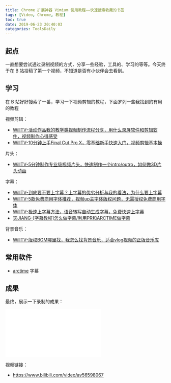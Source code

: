 ```yaml
---
title: Chrome 扩展神器 Vimium 使用教程——快速搜索收藏的书签
tags: [Video, Chrome, 教程]
toc: true
date: 2019-06-23 20:40:03
categories: ToolsDaily
---
```


## 起点

一直想要尝试通过录制视频的方式，分享一些经验，工具的、学习的等等。今天终于在 B 站投稿了第一个视频，不知道是否有小伙伴会去看到。

## 学习

在 B 站好好搜索了一番，学习一下视频剪辑的教程，下面罗列一些我找到的有用的教程

视频剪辑：

- [WillTV-活动作品我的教学类视频制作流程分享，用什么录屏软件和剪辑软件，视频制作心得感受](https://www.bilibili.com/video/av37684139)
- [WillTV-10分钟上手Final Cut Pro X，零基础新手快速入门，视频剪辑基本操](https://www.bilibili.com/video/av40359934?from=search&seid=3619358638529539387)

片头：

- [WillTV-5分钟制作专业级视频片头，快速制作一个intro/outro，如何做3D片头动画](https://www.bilibili.com/video/av38421571)

字幕：

- [WillTV-到底要不要上字幕？上字幕的优劣分析与我的看法，为什么要上字幕](https://www.bilibili.com/video/av40542702)
- [WillTV-5款免费商用字体推荐，视频up主字体版权问题，无需授权免费商用字体](https://www.bilibili.com/video/av41513584)
- [WillTV-极速上字幕方法，语音转写自动生成字幕，免费快速上字幕](https://www.bilibili.com/video/av40903892)
- [天JIANG-[字幕教程]怎么做字幕/利用PR和ARCTIME做字幕](https://www.bilibili.com/video/av8506209)

背景音乐：

- [WillTV-版权BGM哪里找，我怎么找背景音乐，适合vlog视频的正版音乐库](https://www.bilibili.com/video/av45080707)

## 常用软件

- [arctime](https://arctime.org/index.html) 字幕

## 成果

最终，展示一下录制的成果：

<iframe src="//player.bilibili.com/player.html?aid=56598067&cid=98872911&page=1" scrolling="no" border="0" frameborder="no" framespacing="0" allowfullscreen="true"> </iframe>

视频链接：

- https://www.bilibili.com/video/av56598067